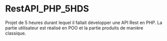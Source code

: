 # RestAPI_PHP_5HDS
Projet de 5 heures durant lequel il fallait développer une API Rest en PHP.
La partie utilisateur est réalisé en POO et la partie produits de manière classique.
